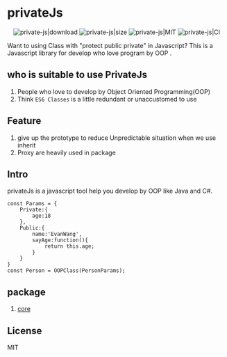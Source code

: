 # privateJs
<p align="center">
<img src="https://img.shields.io/npm/dy/@private-js/core" alt="private-js|download">  
<img src="https://img.shields.io/github/size/tp953704/privateJs/packages/core/dist/index.es.min.js" alt="private-js|size">  
<img src="https://img.shields.io/npm/l/@private-js/core" alt="private-js|MIT">  
<img src="https://travis-ci.org/tp953704/privateJs.svg?branch=master" alt="private-js|CI">     

</p>


Want to using Class with "protect public private" in Javascript? This is a Javascript library for develop who love program by OOP .

## who is suitable to use PrivateJs
1. People who love to develop by Object Oriented Programming(OOP)
2. Think `ES6 Classes` is a little redundant or unaccustomed to use

## Feature
1. give up the prototype to reduce Unpredictable situation when we use inherit
2. Proxy are heavily used in package

## Intro
privateJs is a javascript tool help you develop by OOP like Java and C#.

```
const Params = {
    Private:{
        age:18
    },
    Public:{
        name:'EvanWang',
        sayAge:function(){
            return this.age;
        }
    }
}
const Person = OOPClass(PersonParams);
```

## package
1. [core](https://github.com/tp953704/privateJs/tree/master/packages/core)

## License
MIT
